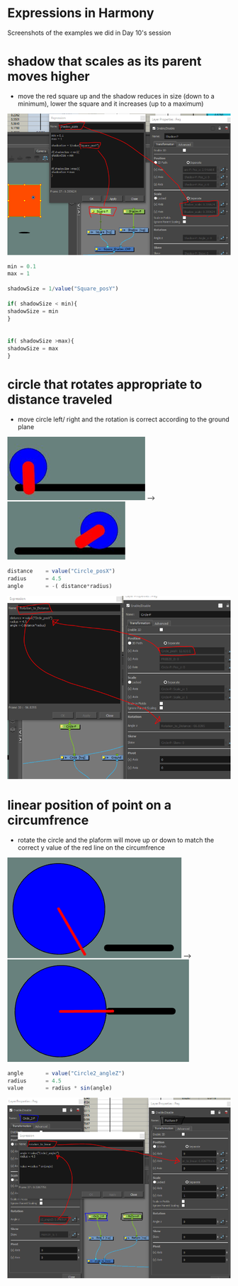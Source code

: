 # Expressions in Harmony

Screenshots of the examples we did in Day 10's session

# shadow that scales as its parent moves higher
* move the red square up and the shadow reduces in size (down to a minimum), lower the square and it increases (up to a maximum) 

![](../images/shadow_scale.png)
``` javascript
min = 0.1
max = 1

shadowSize = 1/value("Square_posY")

if( shadowSize < min){
shadowSize = min
}


if( shadowSize >max){
shadowSize = max
}

```

# circle that rotates appropriate to distance traveled
* move circle left/ right and the rotation is correct according to the ground plane
  
![](../images/circle_traveling_1.png) --> ![](../images/circle_traveling_2.png)
```javascript
distance    = value("Circle_posX")
radius      = 4.5
angle       = -( distance*radius)
```
![](../images/distance_to_rotation.png)

# linear position of point on a circumfrence
* rotate the circle and the plaform will move up or down to match the correct y value of the red line on the circumfrence
  
![](../images/rotation_to_linear_1.png) --> ![](../images/rotation_to_linear_2.png)
```javascript
angle       = value("Circle2_angleZ")
radius      = 4.5
value       = radius * sin(angle)
```
![](../images/rotation_to_linear.png)
